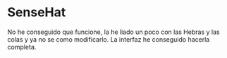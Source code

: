 # SenseHat

No he conseguido que funcione, la he liado un poco con las Hebras y las colas y ya no se como modificarlo. La interfaz he conseguido hacerla completa.
